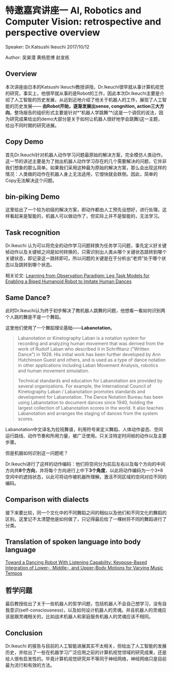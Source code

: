 # 特邀嘉宾讲座一 AI, Robotics and Computer Vision: retrospective and perspective overview
Speaker: Dr.Katsushi Ikeuchi 2017/10/12

Author: 吴昊潜 黄杨思博 赵宣栋 

## Overview
本次讲座由日本的Katsushi Ikeuchi教授讲授。Dr.Ikeuchi很早就从事计算机视觉的研究，事实上，他很早就从事的是Robot的工作，因此本次Dr.Ikeuchi主要是介绍了人工智能的历史发展，从远到近地介绍了他关于机器人的工作，展现了人工智能的历史发展—— **由Robot开始，逐渐发展出sense, congnition, action三大方向**。整场报告的组织形式主要是针对*“机器人学跳舞”*(这是一个调侃的说法，因为研究成果给出的demo大部分是关于如何让机器人很好地学会跳舞)这一主题，给出不同时期的研究进展。


## Copy Demo
首先Dr.Ikeuchi针对机器人动作学习问题最原始的解决方案，完全模仿人类动作。这一节的讲述主要是为了抛出机器人动作学习存在的几个需要解决的问题，它并非我们想象的那么简单。如果我们采用这种最为原始的解决方案，那么会出现这样的情况：人类做的动作在机器人身上无法适用，它很快就会跌倒。因此，简单的Copy无法解决这个问题。

## bin-piking Demo
这里给出了一个较为初级的解决方案，即动作都由人工预先设想好，进行处理。这样看起来是智能的，机器人可以做动作了，但实际上并不是智能的，无法学习。

## Task recognition
Dr.Ikeuchi 认为可以将完全的动作学习问题转换为任务学习问题，事先定义好关键帧动作以及关键帧之间是如何转换的，只需识别出人类从哪个关键状态跳转到哪个关键状态，即记录这一跳转即可。所以问题的关键是在于分析出“老师”处于哪个状态以及跳转到哪个状态。

相关论文: [Learning from Observation Paradigm: Leg Task Models for Enabling a Biped Humanoid Robot to Imitate Human Dances](http://www.cvl.iis.u-tokyo.ac.jp/~ki/papers/nakaoka-07.pdf)

## Same Dance?
此时Dr.Ikeuchi认为终于初步解决了教机器人跳舞的问题，他想看一看如何识别两个人跳的舞是不是一个舞蹈。

这里他们使用了一个舞蹈理论基础——**Labanotation**。

> Labanotation or Kinetography Laban is a notation system for recording and analyzing human movement that was derived from the work of Rudolf Laban who described it in Schrifttanz (“Written Dance”) in 1928. His initial work has been further developed by Ann Hutchinson Guest and others, and is used as a type of dance notation in other applications including Laban Movement Analysis, robotics and human movement simulation.
> 
> Technical standards and education for Labanotation are provided by several organizations. For example, the International Council of Kinetography Laban / Labanotation promotes standards and development for Labanotation. The Dance Notation Bureau has been using Labanotation to document dances since 1940, holding the largest collection of Labanotation scores in the world. It also teaches Labanotation and arranges the staging of dances from the system scores.

Labanotation中文译名为拉班舞谱，利用符号来定义舞蹈、人体动作姿态、空间运行路线、动作节奏和所用力量，被广泛使用。只关注特定时间帧的动作以及主要步骤。

但是机器如何识别这一问题呢？

Dr.Ikeuchi进行了这样的动作编码：他们将空间分为前后左右以及每个方向的中间方向共**8个方向**，并将每个方向进行上中下**3个角度**，以此将动作编码为一个3\*8空间中的遮挡状态，以此可将动作被机器所理解。激活不同区域的空间对应不同的编码。

## Comparison with dialects
接下来要比较，同一个文化中的不同舞蹈之间的相似以及他们和不同文化的舞蹈的区别。这里记不太清楚他是如何做了，只记得最后给了一棵树将不同的舞蹈进行了分类。

## Translation of spoken language into body language
[Toward a Dancing Robot With Listening Capability: Keypose-Based Integration of Lower-, Middle-, and Upper-Body Motions for Varying Music Tempos](http://www.cvl.iis.u-tokyo.ac.jp/~ki/papers/okagen-2014.pdf)

## 哲学问题
最后教授给出了关于一些机器人的哲学问题，包括机器人不会自己想学习，没有自我意识(self-consciousness)，以及如何设计机器人的灵魂。并且机器人的灵魂应该是跟灵魂相关的，比如战术机器人和家庭服务机器人的灵魂应该不相同。

## Conclusion
Dr.Ikeuchi 的报告与目前的人工智能进展其实不太相关，但给出了人工智能的发展历史，并给出了一些在机器学习广泛应用之前的计算机视觉领域的研究成果，还是给人很有启发性的。毕竟计算机视觉研究并不等同于神经网络，神经网络只是目前最为流行和有效的方法。